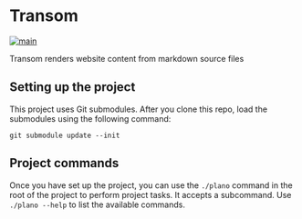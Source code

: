 # Transom

[![main](https://github.com/ssorj/transom/workflows/main/badge.svg)](https://github.com/ssorj/transom/actions?query=workflow%3Amain)

Transom renders website content from markdown source files

## Setting up the project

This project uses Git submodules.  After you clone this repo, load the
submodules using the following command:

```shell
git submodule update --init
```

## Project commands

Once you have set up the project, you can use the `./plano` command in
the root of the project to perform project tasks.  It accepts a
subcommand.  Use `./plano --help` to list the available commands.
